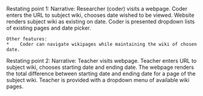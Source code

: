 Restating point 1:
  Narrative:
    Researcher (coder) visits a webpage.  Coder enters the URL to subject wiki, chooses date wished to be viewed.  Website renders subject wiki as existing on date.  Coder is presented dropdown lists of existing pages and date picker.

    Other features:
    *    Coder can navigate wikipages while maintaining the wiki of chosen date.

Restating point 2:
  Narrative:
Teacher visits webpage.  Teacher enters URL to subject wiki, chooses starting date and ending date.  The webpage renders the total difference between starting date and ending date for a page of the subject wiki.  Teacher is provided with a dropdown menu of available wiki pages.

